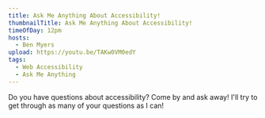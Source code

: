 ```yaml
---
title: Ask Me Anything About Accessibility!
thumbnailTitle: Ask Me Anything About Accessibility!
timeOfDay: 12pm
hosts:
  - Ben Myers
upload: https://youtu.be/TAKw0VM0edY
tags:
  - Web Accessibility
  - Ask Me Anything
---
```


Do you have questions about accessibility? Come by and ask away! I'll try to get through as many of your questions as I can!